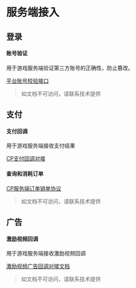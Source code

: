 # 服务端接入

## 登录

#### 账号验证

用于游戏服务端验证第三方账号的正确性，防止篡改。

[平台账号校验接口](https://vimedia.feishu.cn/docx/RuICdNU2RoO1OUxyu7gc5OGVnfd)

> 如文档不可访问，请联系技术提供

## 支付

#### 支付回调

用于游戏服务端接收支付结果

[CP支付回调对接](https://vimedia.feishu.cn/docx/doxcnfk9oEgxc89zxrar7Bwf70d)

#### 查询和消耗订单

[CP服务端订单销单协议](https://vimedia.feishu.cn/docx/DeXddSVU3oNSANxGXC5cakPCnvg)

> 如文档不可访问，请联系技术提供

## 广告

#### 激励视频回调

用于游戏服务端接收激励视频回调

[激励视频广告回调对接文档](https://vimedia.feishu.cn/docx/YrlNdmWcro5m9CxhAHHctOcznRf)

> 如文档不可访问，请联系技术提供
